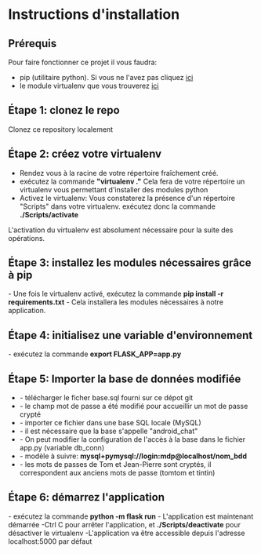 <h1>Instructions d'installation</h1>

<h2>Prérequis</h2>

Pour faire fonctionner ce projet il vous faudra:
- pip (utilitaire python). Si vous ne l'avez pas cliquez <a target="_blank" href="https://pip.pypa.io/en/stable/installing/">ici</a>
- le module virtualenv que vous trouverez <a target="_blank" href="https://virtualenv.pypa.io/en/latest/installation/">ici</a>

<h2>Étape 1: clonez le repo</h2>

Clonez ce repository localement

<h2>Étape 2: créez votre virtualenv</h2>

- Rendez vous à la racine de votre répertoire fraîchement créé.
- exécutez la commande <strong>"virtualenv ."</strong> Cela fera de votre répertoire un virtualenv vous permettant d'installer des modules python
- Activez le virtualenv: Vous constaterez la présence d'un répertoire "Scripts" dans votre virtualenv. 
  exécutez donc la commande <strong>./Scripts/activate</strong>

L'activation du virtualenv est absolument nécessaire pour la suite des opérations.

<h2>Étape 3: installez les modules nécessaires grâce à pip</h2>
- Une fois le virtualenv activé, exécutez la commande <strong>pip install -r requirements.txt</strong>
- Cela installera les modules nécessaires à notre application.

<h2>Étape 4: initialisez une variable d'environnement</h2>
- exécutez la commande <strong>export FLASK_APP=app.py</strong>

<h2>Étape 5: Importer la base de données modifiée</h2>
<ul>
  <li>- télécharger le ficher base.sql fourni sur ce dépot git</li>
  <li>- le champ mot de passe a été modifié pour accueillir un mot de passe crypté</li>
  <li>- importer ce fichier dans une base SQL locale (MySQL)</li>
  <li>- il est nécessaire que la base s'appelle "android_chat"</li>
  <li>- On peut modifier la configuration de l'accès à la base dans le fichier app.py (variable db_conn)</li>
  <li>- modèle à suivre: <strong>mysql+pymysql://login:mdp@localhost/nom_bdd</strong></li>
  <li>- les mots de passes de Tom et Jean-Pierre sont cryptés, il correspondent aux anciens mots de passe (tomtom et tintin)</li>
</ul>

<h2>Étape 6: démarrez l'application</h2>
- exécutez la commande <strong>python -m flask run</strong>
- L'application est maintenant démarrée
-Ctrl C pour arrêter l'application, et <strong>./Scripts/deactivate</strong> pour désactiver le virtualenv
-L'application va être accessible depuis l'adresse localhost:5000 par défaut






